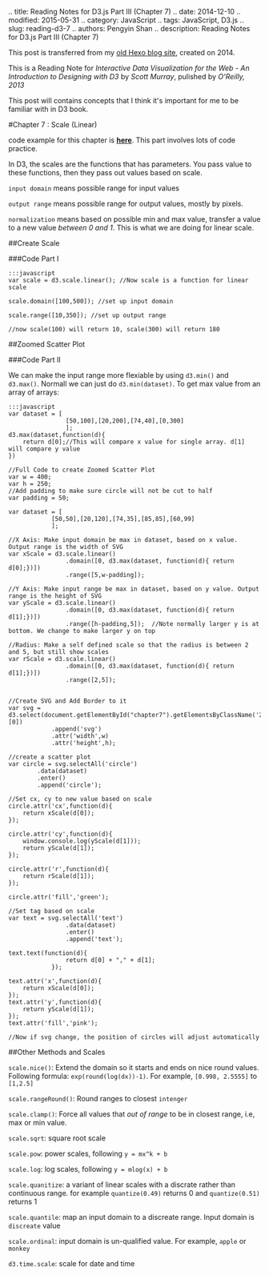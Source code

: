 .. title: Reading Notes for D3.js Part III (Chapter 7)
.. date: 2014-12-10
.. modified: 2015-05-31
.. category: JavaScript
.. tags: JavaScript, D3.js
.. slug: reading-d3-7
.. authors: Pengyin Shan
.. description: Reading Notes for D3.js Part III (Chapter 7)

This post is transferred from my <a href="http://blogpengyin.herokuapp.com/">old Hexo blog site</a>, created on 2014.

This is a Reading Note for *Interactive Data Visualization for the Web - An Introduction to Designing with D3* by *Scott Murray*, pulished by *O'Reilly, 2013*

This post will contains concepts that I think it's important for me to be familiar with in D3 book.

#Chapter 7 : Scale (Linear)

code example for this chapter is <a href="http://shanpy.github.io/Front-End-Playground/D3/Reading-D3-III.html">**here**</a>. This part involves lots of code practice.

In D3, the scales are the functions that has parameters. You pass value to these functions, then they pass out values based on scale.

`input domain` means possible range for input values

`output range` means possible range for output values, mostly by pixels.

`normalization` means based on possible min and max value, transfer a value to a new value *between 0 and 1*. This is what we are doing for linear scale.

##Create Scale

###Code Part I

	:::javascript
	var scale = d3.scale.linear(); //Now scale is a function for linear scale

	scale.domain([100,500]); //set up input domain

	scale.range([10,350]); //set up output range

	//now scale(100) will return 10, scale(300) will return 180

##Zoomed Scatter Plot

###Code Part II

We can make the input range more flexiable by using `d3.min()` and `d3.max()`. Normall we can just do `d3.min(dataset)`. To get max value from an array of arrays:

	:::javascript
	var dataset = [
					[50,100],[20,200],[74,40],[0,300]
					];
	d3.max(dataset,function(d){
		return d[0];//This will compare x value for single array. d[1] will compare y value
	})

	//Full Code to create Zoomed Scatter Plot
	var w = 400;
	var h = 250;
    //Add padding to make sure circle will not be cut to half
    var padding = 50;

	var dataset = [
				[50,50],[20,120],[74,35],[85,85],[60,99]
				];

	//X Axis: Make input domain be max in dataset, based on x value. Output range is the width of SVG
	var xScale = d3.scale.linear()
					.domain([0, d3.max(dataset, function(d){ return d[0];})])
					.range([5,w-padding]);

	//Y Axis: Make input range be max in dataset, based on y value. Output range is the height of SVG
	var yScale = d3.scale.linear()
					.domain([0, d3.max(dataset, function(d){ return d[1];})])
					.range([h-padding,5]);	//Note normally larger y is at bottom. We change to make larger y on top

    //Radius: Make a self defined scale so that the radius is between 2 and 5, but still show scales
    var rScale = d3.scale.linear()
    				.domain([0, d3.max(dataset, function(d){ return d[1];})])
    				.range([2,5]);


	//Create SVG and Add Border to it
	var svg = d3.select(document.getElementById("chapter7").getElementsByClassName('2')[0])
				.append('svg')
				.attr('width',w)
				.attr('height',h);

	//create a scatter plot
	var circle = svg.selectAll('circle')
			.data(dataset)
			.enter()
			.append('circle');

	//Set cx, cy to new value based on scale
	circle.attr('cx',function(d){
		return xScale(d[0]);
	});

	circle.attr('cy',function(d){
		window.console.log(yScale(d[1]));
		return yScale(d[1]);
	});

	circle.attr('r',function(d){
		return rScale(d[1]);
	});

	circle.attr('fill','green');

	//Set tag based on scale
	var text = svg.selectAll('text')
					.data(dataset)
					.enter()
					.append('text');

	text.text(function(d){
					return d[0] + "," + d[1];
				});

	text.attr('x',function(d){
		return xScale(d[0]);
	});
	text.attr('y',function(d){
		return yScale(d[1]);
	});
	text.attr('fill','pink');

	//Now if svg change, the position of circles will adjust automatically

##Other Methods and Scales

`scale.nice()`: Extend the domain so it starts and ends on nice round values. Following formula: `exp(round(log(dx))-1)`. For example, `[0.998, 2.5555]` to `[1,2.5]`

`scale.rangeRound()`: Round ranges to closest `intenger`

`scale.clamp()`: Force all values that *out of range* to be in closest range, i.e, max or min value.

`scale.sqrt`: square root scale

`scale.pow`:  power scales, following `y = mx^k + b`

`scale.log`: log scales, following `y = mlog(x) + b`

`scale.quanitize`: a variant of linear scales with a discrate rather than continuous range. for example `quantize(0.49)` returns 0 and `quantize(0.51)` returns 1

`scale.quantile`: map an input domain to a discreate range. Input domain is `discreate` value

`scale.ordinal`: input domain is un-qualified value. For example, `apple` or `monkey`

`d3.time.scale`: scale for date and time